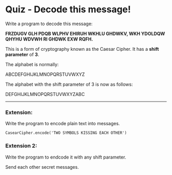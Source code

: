 # Quiz - Decode this message!

Write a program to decode this message:

**FRZDUGV GLH PDQB WLPHV EHIRUH WKHLU GHDWKV, WKH YDOLDQW QHYHU WDVWH RI GHDWK
EXW RQFH.**

This is a form of cryptography known as the Caesar Cipher. It has a **shift parameter** of **3**.

The alphabet is normally:

ABCDEFGHIJKLMNOPQRSTUVWXYZ

The alphabet with the shift parameter of 3 is now as follows:

DEFGHIJKLMNOPQRSTUVWXYZABC



---
### Extension:

Write the program to encode plain text into messages.
```
CasearCipher.encode('TWO SYMBOLS KISSING EACH OTHER')
```

### Extension 2:

Write the program to endcode it with any shift parameter.

Send each other secret messages.
